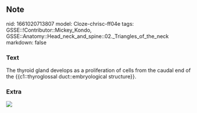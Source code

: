 ## Note
nid: 1661020713807
model: Cloze-chrisc-ff04e
tags: GSSE::!Contributor::Mickey_Kondo, GSSE::Anatomy::Head_neck_and_spine::02._Triangles_of_the_neck
markdown: false

### Text
The thyroid gland develops as a proliferation of cells from the caudal end of the {{c1::thyroglossal duct::embryological structure}}.

### Extra
<img src="tyroid.png">
